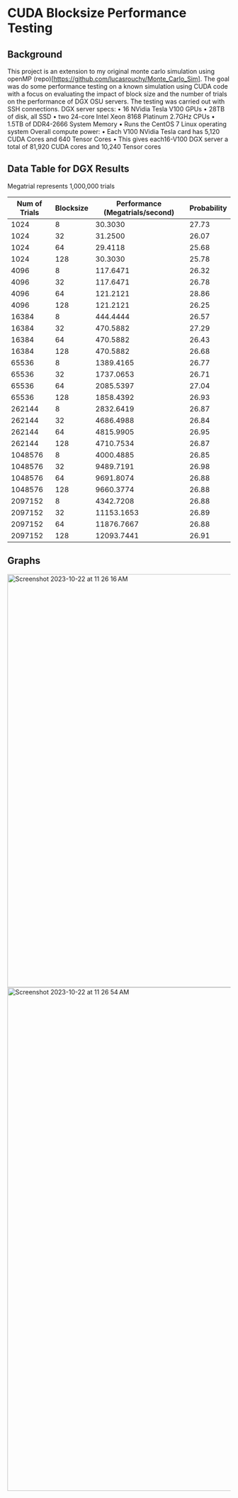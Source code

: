# CUDA Blocksize Performance Testing

## Background

This project is an extension to my original monte carlo simulation using openMP (repo)[https://github.com/lucasrouchy/Monte_Carlo_Sim]. The goal was do some performance testing on a known simulation using CUDA code with a focus on evaluating the impact of block size and the number of trials on the performance of DGX OSU servers. The testing was carried out with SSH connections.
DGX server specs:
• 16 NVidia Tesla V100 GPUs
• 28TB of disk, all SSD
• two 24-core Intel Xeon 8168 Platinum 2.7GHz CPUs
• 1.5TB of DDR4-2666 System Memory
• Runs the CentOS 7 Linux operating system
Overall compute power:
• Each V100 NVidia Tesla card has 5,120 CUDA Cores and 640 Tensor Cores
• This gives each16-V100 DGX server a total of 81,920 CUDA cores and 10,240 Tensor cores

## Data Table for DGX Results
Megatrial represents 1,000,000 trials

| Num of Trials | Blocksize | Performance (Megatrials/second) | Probability |
|---------------|-----------|--------------------------------|-------------|
| 1024          | 8         | 30.3030                        | 27.73       |
| 1024          | 32        | 31.2500                        | 26.07       |
| 1024          | 64        | 29.4118                        | 25.68       |
| 1024          | 128       | 30.3030                        | 25.78       |
| 4096          | 8         | 117.6471                       | 26.32       |
| 4096          | 32        | 117.6471                       | 26.78       |
| 4096          | 64        | 121.2121                       | 28.86       |
| 4096          | 128       | 121.2121                       | 26.25       |
| 16384         | 8         | 444.4444                       | 26.57       |
| 16384         | 32        | 470.5882                       | 27.29       |
| 16384         | 64        | 470.5882                       | 26.43       |
| 16384         | 128       | 470.5882                       | 26.68       |
| 65536         | 8         | 1389.4165                      | 26.77       |
| 65536         | 32        | 1737.0653                      | 26.71       |
| 65536         | 64        | 2085.5397                      | 27.04       |
| 65536         | 128       | 1858.4392                      | 26.93       |
| 262144        | 8         | 2832.6419                      | 26.87       |
| 262144        | 32        | 4686.4988                      | 26.84       |
| 262144        | 64        | 4815.9905                      | 26.95       |
| 262144        | 128       | 4710.7534                      | 26.87       |
| 1048576       | 8         | 4000.4885                      | 26.85       |
| 1048576       | 32        | 9489.7191                      | 26.98       |
| 1048576       | 64        | 9691.8074                      | 26.88       |
| 1048576       | 128       | 9660.3774                      | 26.88       |
| 2097152       | 8         | 4342.7208                      | 26.88       |
| 2097152       | 32        | 11153.1653                     | 26.89       |
| 2097152       | 64        | 11876.7667                     | 26.88       |
| 2097152       | 128       | 12093.7441                     | 26.91       |


## Graphs

<img width="932" alt="Screenshot 2023-10-22 at 11 26 16 AM" src="https://github.com/lucasrouchy/CUDA_blocksize_perfromance_testing/assets/55973521/ce563cd0-22a2-4be1-949e-840bd6292eb9">

<img width="1136" alt="Screenshot 2023-10-22 at 11 26 54 AM" src="https://github.com/lucasrouchy/CUDA_blocksize_perfromance_testing/assets/55973521/580f4186-0c52-4233-bbf9-8646c1788d9b">

